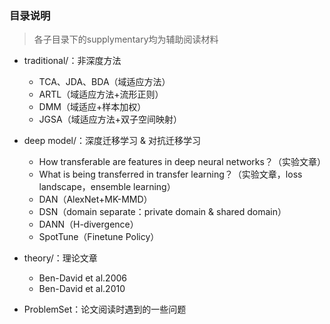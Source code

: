 ### 目录说明

> 各子目录下的supplymentary均为辅助阅读材料

+ traditional/：非深度方法
  - TCA、JDA、BDA（域适应方法）
  - ARTL（域适应方法+流形正则）
  - DMM（域适应+样本加权）
  - JGSA（域适应方法+双子空间映射）
  
+ deep model/：深度迁移学习 & 对抗迁移学习
  
  - How transferable are features in deep neural networks？（实验文章）
  - What is being transferred in transfer learning？（实验文章，loss landscape，ensemble learning）
  - DAN（AlexNet+MK-MMD）
  - DSN（domain separate：private domain & shared domain）
  - DANN（H-divergence）
  - SpotTune（Finetune Policy）
  
+ theory/：理论文章
  - Ben-David et al.2006
  - Ben-David et al.2010
  
+ ProblemSet：论文阅读时遇到的一些问题

